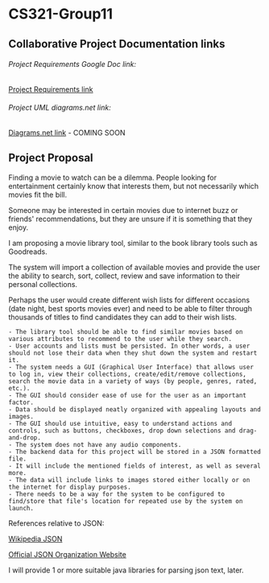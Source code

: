 # CS321-Group11

## Collaborative Project Documentation links

###### Project Requirements Google Doc link:
[Project Requirements link](https://docs.google.com/document/d/1jK5SMebc2KZXrWDSEhD-Uoqr7eXiCwLy30pSULupH8M/edit?usp=sharing)

###### Project UML diagrams.net link:
[Diagrams.net link](http://www.google.com) - COMING SOON

## Project Proposal

Finding a movie to watch can be a dilemma. People looking for entertainment certainly know that interests them, but not necessarily which movies fit the bill.

Someone may be interested in certain movies due to internet buzz or friends' recommendations, but they are unsure if it is something that they enjoy.


I am proposing a movie library tool, similar to the book library tools such as Goodreads.


The system will import a collection of available movies and provide the user the ability to search, sort, collect, review and save information to their personal collections.

Perhaps the user would create different wish lists for different occasions (date night, best sports movies ever) and need to be able to filter through thousands of titles to find candidates they can add to their wish lists.

    - The library tool should be able to find similar movies based on various attributes to recommend to the user while they search.
    - User accounts and lists must be persisted. In other words, a user should not lose their data when they shut down the system and restart it.
    - The system needs a GUI (Graphical User Interface) that allows user to log in, view their collections, create/edit/remove collections, search the movie data in a variety of ways (by people, genres, rated, etc.).
    - The GUI should consider ease of use for the user as an important factor.
    - Data should be displayed neatly organized with appealing layouts and images.
    - The GUI should use intuitive, easy to understand actions and controls, such as buttons, checkboxes, drop down selections and drag-and-drop.
    - The system does not have any audio components.
    - The backend data for this project will be stored in a JSON formatted file.
    - It will include the mentioned fields of interest, as well as several more.
    - The data will include links to images stored either locally or on the internet for display purposes.
    - There needs to be a way for the system to be configured to find/store that file's location for repeated use by the system on launch.

References relative to JSON:

[Wikipedia JSON](https://en.wikipedia.org/wiki/JSON#:~:text=After%20RFC%204627%20had%20been%20available%20as%20its,was%20also%20standardized%20as%20ISO%20%2F%20IEC%2021778%3A2017)

[Official JSON Organization Website](http://www.json.org/)

I will provide 1 or more suitable java libraries for parsing json text, later.
